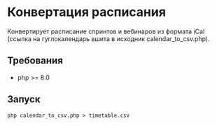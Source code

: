 # Конвертация расписания

Конвертирует расписание спринтов и вебинаров из формата iCal
(ссылка на гуглокалендарь вшита в исходник calendar_to_csv.php).

## Требования

* php >= 8.0

## Запуск

`php calendar_to_csv.php > timetable.csv`
